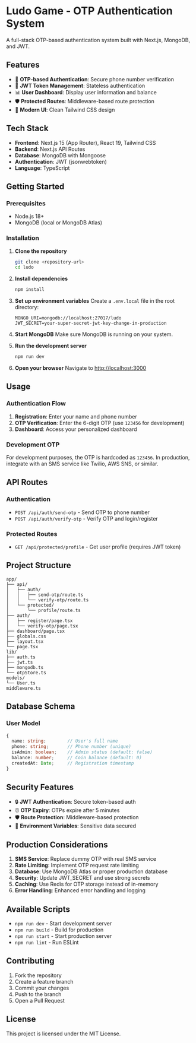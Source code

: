 # Ludo Game - OTP Authentication System

A full-stack OTP-based authentication system built with Next.js, MongoDB, and JWT.

## Features

- 📱 **OTP-based Authentication**: Secure phone number verification
- 🔐 **JWT Token Management**: Stateless authentication
- 📊 **User Dashboard**: Display user information and balance
- 🛡️ **Protected Routes**: Middleware-based route protection
- 🎨 **Modern UI**: Clean Tailwind CSS design

## Tech Stack

- **Frontend**: Next.js 15 (App Router), React 19, Tailwind CSS
- **Backend**: Next.js API Routes
- **Database**: MongoDB with Mongoose
- **Authentication**: JWT (jsonwebtoken)
- **Language**: TypeScript

## Getting Started

### Prerequisites

- Node.js 18+ 
- MongoDB (local or MongoDB Atlas)

### Installation

1. **Clone the repository**
   ```bash
   git clone <repository-url>
   cd ludo
   ```

2. **Install dependencies**
   ```bash
   npm install
   ```

3. **Set up environment variables**
   Create a `.env.local` file in the root directory:
   ```env
   MONGO_URI=mongodb://localhost:27017/ludo
   JWT_SECRET=your-super-secret-jwt-key-change-in-production
   ```

4. **Start MongoDB**
   Make sure MongoDB is running on your system.

5. **Run the development server**
   ```bash
   npm run dev
   ```

6. **Open your browser**
   Navigate to [http://localhost:3000](http://localhost:3000)

## Usage

### Authentication Flow

1. **Registration**: Enter your name and phone number
2. **OTP Verification**: Enter the 6-digit OTP (use `123456` for development)
3. **Dashboard**: Access your personalized dashboard

### Development OTP

For development purposes, the OTP is hardcoded as `123456`. In production, integrate with an SMS service like Twilio, AWS SNS, or similar.

## API Routes

### Authentication

- `POST /api/auth/send-otp` - Send OTP to phone number
- `POST /api/auth/verify-otp` - Verify OTP and login/register

### Protected Routes

- `GET /api/protected/profile` - Get user profile (requires JWT token)

## Project Structure

```
app/
├── api/
│   ├── auth/
│   │   ├── send-otp/route.ts
│   │   └── verify-otp/route.ts
│   └── protected/
│       └── profile/route.ts
├── auth/
│   ├── register/page.tsx
│   └── verify-otp/page.tsx
├── dashboard/page.tsx
├── globals.css
├── layout.tsx
└── page.tsx
lib/
├── auth.ts
├── jwt.ts
├── mongodb.ts
└── otpStore.ts
models/
└── User.ts
middleware.ts
```

## Database Schema

### User Model

```typescript
{
  name: string;        // User's full name
  phone: string;       // Phone number (unique)
  isAdmin: boolean;    // Admin status (default: false)
  balance: number;     // Coin balance (default: 0)
  createdAt: Date;     // Registration timestamp
}
```

## Security Features

- 🔒 **JWT Authentication**: Secure token-based auth
- ⏰ **OTP Expiry**: OTPs expire after 5 minutes
- 🛡️ **Route Protection**: Middleware-based protection
- 🔐 **Environment Variables**: Sensitive data secured

## Production Considerations

1. **SMS Service**: Replace dummy OTP with real SMS service
2. **Rate Limiting**: Implement OTP request rate limiting
3. **Database**: Use MongoDB Atlas or proper production database
4. **Security**: Update JWT_SECRET and use strong secrets
5. **Caching**: Use Redis for OTP storage instead of in-memory
6. **Error Handling**: Enhanced error handling and logging

## Available Scripts

- `npm run dev` - Start development server
- `npm run build` - Build for production
- `npm run start` - Start production server
- `npm run lint` - Run ESLint

## Contributing

1. Fork the repository
2. Create a feature branch
3. Commit your changes
4. Push to the branch
5. Open a Pull Request

## License

This project is licensed under the MIT License.
